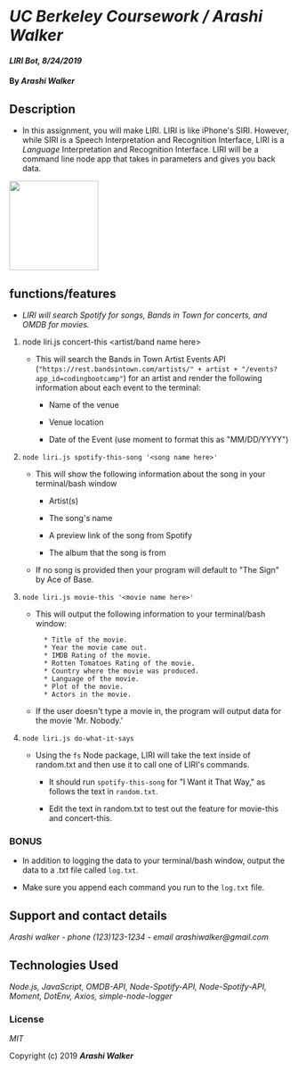 # _UC Berkeley Coursework / Arashi Walker_

#### _LIRI Bot, 8/24/2019_

#### By _Arashi Walker_

## Description


* In this assignment, you will make LIRI. LIRI is like iPhone's SIRI. However, while SIRI is a Speech Interpretation and Recognition Interface, LIRI is a _Language_ Interpretation and Recognition Interface. LIRI will be a command line node app that takes in parameters and gives you back data.



<img src="https://i.imgur.com/7rUtafY.mp4" width="160" height="160" />


## functions/features

* _LIRI will search Spotify for songs, Bands in Town for concerts, and OMDB for movies._

1. node liri.js concert-this <artist/band name here>
   * This will search the Bands in Town Artist Events API (`"https://rest.bandsintown.com/artists/" + artist + "/events?app_id=codingbootcamp"`) for an artist and render the following information about each event to the terminal:

     * Name of the venue

     * Venue location

     * Date of the Event (use moment to format this as "MM/DD/YYYY")

2. `node liri.js spotify-this-song '<song name here>'`

   * This will show the following information about the song in your terminal/bash window

     * Artist(s)

     * The song's name

     * A preview link of the song from Spotify

     * The album that the song is from

   * If no song is provided then your program will default to "The Sign" by Ace of Base.

3. `node liri.js movie-this '<movie name here>'`

   * This will output the following information to your terminal/bash window:

     ```
       * Title of the movie.
       * Year the movie came out.
       * IMDB Rating of the movie.
       * Rotten Tomatoes Rating of the movie.
       * Country where the movie was produced.
       * Language of the movie.
       * Plot of the movie.
       * Actors in the movie.
     ```

   * If the user doesn't type a movie in, the program will output data for the movie 'Mr. Nobody.'

4. `node liri.js do-what-it-says`

   * Using the `fs` Node package, LIRI will take the text inside of random.txt and then use it to call one of LIRI's commands.

     * It should run `spotify-this-song` for "I Want it That Way," as follows the text in `random.txt`.

     * Edit the text in random.txt to test out the feature for movie-this and concert-this.

### BONUS

* In addition to logging the data to your terminal/bash window, output the data to a .txt file called `log.txt`.

* Make sure you append each command you run to the `log.txt` file. 

## Support and contact details

_Arashi walker - phone (123)123-1234 - email arashiwalker@gmail.com_

## Technologies Used

_Node.js,_ _JavaScript,_ _OMDB-API,_ _Node-Spotify-API,_ _Node-Spotify-API,_ _Moment,_ _DotEnv,_ _Axios,_ _simple-node-logger_


### License

*MIT*

Copyright (c) 2019 **_Arashi Walker_**